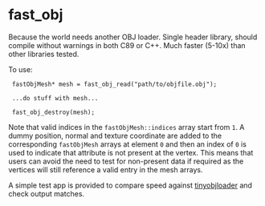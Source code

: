 # fast_obj

Because the world needs another OBJ loader.
Single header library, should compile without warnings in both C89 or C++.
Much faster (5-10x) than other libraries tested.

To use:

     fastObjMesh* mesh = fast_obj_read("path/to/objfile.obj");

     ...do stuff with mesh...

     fast_obj_destroy(mesh);

Note that valid indices in the `fastObjMesh::indices` array start from `1`.  A dummy position, normal and
texture coordinate are added to the corresponding `fastObjMesh` arrays at element `0` and then an index
of `0` is used to indicate that attribute is not present at the vertex.  This means that users can avoid
the need to test for non-present data if required as the vertices will still reference a valid entry in
the mesh arrays.

A simple test app is provided to compare speed against [tinyobjloader](https://github.com/syoyo/tinyobjloader) and
check output matches.


